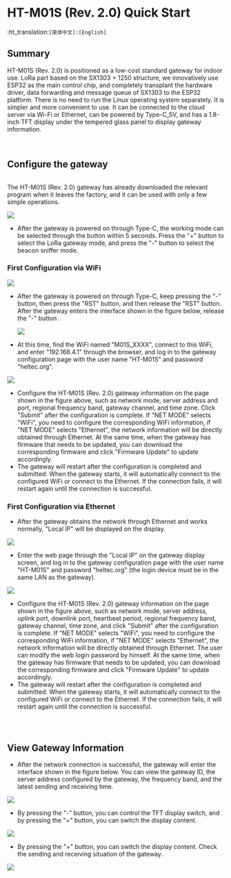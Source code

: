 # HT-M01S (Rev. 2.0) Quick Start

:ht_translation:`[简体中文]:[English]`

## Summary

HT-M01S (Rev. 2.0) is positioned as a low-cost standard gateway for indoor use. LoRa part based on the SX1303 + 1250 structure,  we innovatively use ESP32 as the main control chip, and completely transplant the hardware driver, data forwarding and message queue of SX1303 to the ESP32 platform. There is no need to run the Linux operating system separately. It is simpler and more convenient to use. It can be connected to the cloud server via Wi-Fi or Ethernet, can be powered by Type-C_5V, and has a 1.8-inch TFT display under the tempered glass panel to display gateway information.

&nbsp;

## Configure the gateway

```Tip:: If your gateway ID is occupied, in order to avoid occupying other gateway IDs when modifying the gateway ID, please modify the "FFFF" part in the middle, thank you!

```

The HT-M01S (Rev. 2.0) gateway has already downloaded the relevant program when it leaves the factory, and it can be used with only a few simple operations.

![](img/quick_start/01.png)



- After the gateway is powered on through Type-C, the working mode can be selected through the button within 5 seconds. Press the "+" button to select the LoRa gateway mode, and press the "-" button to select the beacon sniffer mode.

### First Configuration via WiFi

![](img/quick_start/02.png)

- After the gateway is powered on through Type-C, keep pressing the "-" button, then press the "RST" button, and then release the "RST" button. After the gateway enters the interface shown in the figure below, release the "-" button .

  ![](img/quick_start/03.png)

- At this time, find the WiFi named "M01S_XXXX", connect to this WiFi, and enter "192.168.4.1" through the browser, and log in to the gateway configuration page with the user name "HT-M01S" and password "heltec.org".

![](img/quick_start/04.png)

- Configure the HT-M01S (Rev. 2.0) gateway information on the page shown in the figure above, such as network mode, server address and port, regional frequency band, gateway channel, and time zone. Click "Submit" after the configuration is complete. If "NET MODE" selects "WiFi", you need to configure the corresponding WiFi information, if "NET MODE" selects "Ethernet", the network information will be directly obtained through Ethernet. At the same time, when the gateway has firmware that needs to be updated, you can download the corresponding firmware and click "Firmware Update" to update accordingly.
- The gateway will restart after the configuration is completed and submitted. When the gateway starts, it will automatically connect to the configured WiFi or connect to the Ethernet. If the connection fails, it will restart again until the connection is successful.

### First Configuration via Ethernet

- After the gateway obtains the network through Ethernet and works normally, "Local IP" will be displayed on the display.

![](img/quick_start/05.png)

- Enter the web page through the "Local IP" on the gateway display screen, and log in to the gateway configuration page with the user name "HT-M01S" and password "heltec.org" (the login device must be in the same LAN as the gateway).

![](img/quick_start/04.png)

- Configure the HT-M01S (Rev. 2.0) gateway information on the page shown in the figure above, such as network mode, server address, uplink port, downlink port, heartbeat period, regional frequency band, gateway channel, time zone, and click "Submit" after the configuration is complete. If "NET MODE" selects "WiFi", you need to configure the corresponding WiFi information, if "NET MODE" selects "Ethernet", the network information will be directly obtained through Ethernet. The user can modify the web login password by himself. At the same time, when the gateway has firmware that needs to be updated, you can download the corresponding firmware and click "Firmware Update" to update accordingly.
- The gateway will restart after the configuration is completed and submitted. When the gateway starts, it will automatically connect to the configured WiFi or connect to the Ethernet. If the connection fails, it will restart again until the connection is successful.

```Tip:: After the gateway is connected to the network through WiFi or Ethernet and works normally, you can directly enter the configuration interface through the "Local IP" on the display (the login device must be in the same LAN as the gateway).

```

&nbsp;

## View Gateway Information

- After the network connection is successful, the gateway will enter the interface shown in the figure below. You can view the gateway ID, the server address configured by the gateway, the frequency band, and the latest sending and receiving time.

![](img/quick_start/06.png)

- By pressing the "-" button, you can control the TFT display switch, and by pressing the "+" button, you can switch the display content.

![](img/quick_start/07.png)

- By pressing the "+" button, you can switch the display content. Check the sending and receiving situation of the gateway.

![](img/quick_start/08.png)
